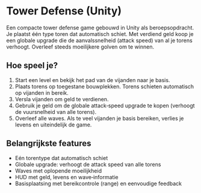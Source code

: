 # Tower Defense (Unity)

Een compacte tower defense game gebouwd in Unity als beroepsopdracht. Je plaatst één type toren dat automatisch schiet. Met verdiend geld koop je een globale upgrade die de aanvalssnelheid (attack speed) van al je torens verhoogt. Overleef steeds moeilijkere golven om te winnen.


## Hoe speel je?
1. Start een level en bekijk het pad van de vijanden naar je basis.
2. Plaats torens op toegestane bouwplekken. Torens schieten automatisch op vijanden in bereik.
3. Versla vijanden om geld te verdienen.
4. Gebruik je geld om de globale attack‑speed upgrade te kopen (verhoogt de vuursnelheid van alle torens).
5. Overleef alle waves. Als te veel vijanden je basis bereiken, verlies je levens en uiteindelijk de game.

## Belangrijkste features
- Eén torentype dat automatisch schiet
- Globale upgrade: verhoogt de attack speed van alle torens
- Waves met oplopende moeilijkheid
- HUD met geld, levens en wave‑informatie
- Basisplaatsing met bereikcontrole (range) en eenvoudige feedback

